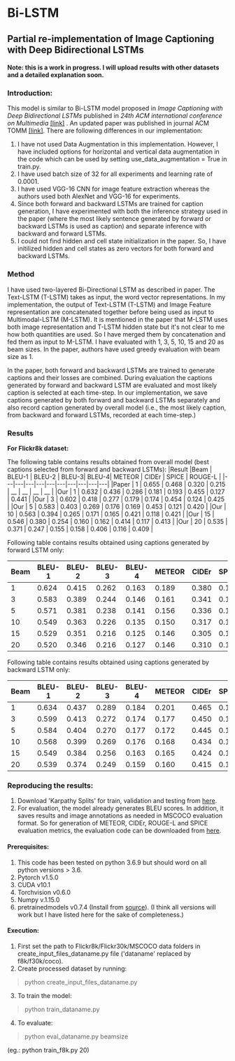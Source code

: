 # Bi-LSTM
## Partial re-implementation of Image Captioning with Deep Bidirectional LSTMs

#### Note: this is a work in progress. I will upload results with other datasets and a detailed explanation soon.

### Introduction:
This model is similar to Bi-LSTM model proposed in _Image Captioning with Deep Bidirectional LSTMs_ published in _24th ACM international conference on Multimedia_ [[link]](https://dl.acm.org/doi/abs/10.1145/2964284.2964299) . An updated paper was published in journal ACM TOMM [[link]](https://dl.acm.org/doi/abs/10.1145/3115432).
There are following differences in our implementation:
1. I have not used Data Augmentation in this implementation. However, I have included options for horizontal and vertical data augmentation in the code which can be used by setting use_data_augmentation = True in train.py.
2. I have used batch size of 32 for all experiments and learning rate of 0.0001.
3. I have used VGG-16 CNN for image feature extraction whereas the authors used both AlexNet and VGG-16 for experiments.
4. Since both forward and backward LSTMs are trained for caption generation, I have experimented with both the inference strategy used in the paper (where the most likely sentence generated by forward or backward LSTMs is used as caption) and separate inference with backward and forward LSTMs.
5. I could not find hidden and cell state initialization in the paper. So, I have initilized hidden and cell states as zero vectors for both forward and backward LSTMs.

### Method
I have used two-layered Bi-Directional LSTM as described in paper. The Text-LSTM (T-LSTM) takes as input, the word vector representations. In my implementation, the output of Text-LSTM (T-LSTM) and Image Feature representation are concatenated together before being used as input to Multimodal-LSTM (M-LSTM). It is mentioned in the paper that M-LSTM uses both image representation and T-LSTM hidden state but it's not clear to me how both quantities are used. So I have merged them by concatenation and fed them as input to M-LSTM. I have evaluated with 1, 3, 5, 10, 15 and 20 as beam sizes. In the paper, authors have used greedy evaluation with beam size as 1.

In the paper, both forward and backward LSTMs are trained to generate captions and their losses are combined. During evaluation the captions generated by forward and backward LSTM are evaluated and most likely caption is selected at each time-step. In our implementation, we save captions generated by both forward and backward LSTMs separately and also record caption generated by overall model (i.e., the most likely caption, from backward and forward LSTMs, recorded at each time-step.) 

### Results

**For Flickr8k dataset:**

The following table contains results obtained from overall model (best captions selected from forward and backward LSTMs):
|Result |Beam | BLEU-1 | BLEU-2 | BLEU-3| BLEU-4| METEOR | CIDEr | SPICE | ROUGE-L |
|---|---|---|---|---|---|---|---|---|---|
|Paper | 1 | 0.655 | 0.468 | 0.320 | 0.215 | __ | __ | __ | __ |
|Our | 1 | 0.632 | 0.436 | 0.286 | 0.181 | 0.193 | 0.455 | 0.127 | 0.441 |
|Our | 3 | 0.602 | 0.418 | 0.277 | 0.179 | 0.174 | 0.454 | 0.124 | 0.425 |
|Our | 5 | 0.583 | 0.403 | 0.269 | 0.176 | 0.169 | 0.453 | 0.121 | 0.420 |
|Our | 10 | 0.563 | 0.394 | 0.265 | 0.171 | 0.165 | 0.421 | 0.118 | 0.421 |
|Our | 15 | 0.546 | 0.380 | 0.254 | 0.160 | 0.162 | 0.414 | 0.117 | 0.413 |
|Our | 20 | 0.535 | 0.371 | 0.247 | 0.155 | 0.158 | 0.406 | 0.116 | 0.409 |

Following table contains results obtained using captions generated by forward LSTM only:

|Beam | BLEU-1 | BLEU-2 | BLEU-3| BLEU-4| METEOR | CIDEr | SPICE | ROUGE-L |
|---|---|---|---|---|---|---|---|---|
| 1 | 0.624 | 0.415 | 0.262 | 0.163 | 0.189 | 0.380 | 0.120 | 0.434 |
| 3 | 0.583 | 0.389 | 0.244 | 0.146 | 0.161 | 0.341 | 0.110 | 0.410 |
| 5 | 0.571 | 0.381 | 0.238 | 0.141 | 0.156 | 0.336 | 0.105 | 0.403 |
| 10 | 0.549 | 0.363 | 0.226 | 0.135 | 0.150 | 0.317 | 0.103 | 0.397 |
| 15 | 0.529 | 0.351 | 0.216 | 0.125 | 0.146 | 0.305 | 0.102 | 0.390 |
| 20 | 0.520 | 0.346 | 0.216 | 0.127 | 0.146 | 0.310 | 0.103 | 0.389 |

Following table contains results obtained using captions generated by backward LSTM only:

|Beam | BLEU-1 | BLEU-2 | BLEU-3| BLEU-4| METEOR | CIDEr | SPICE | ROUGE-L |
|---|---|---|---|---|---|---|---|---|
| 1 | 0.634 | 0.437 | 0.289 | 0.184 | 0.201 | 0.465 | 0.134 | 0.444 |
| 3 | 0.599 | 0.413 | 0.272 | 0.174 | 0.177 | 0.450 | 0.124 | 0.423 |
| 5 | 0.584 | 0.404 | 0.270 | 0.177 | 0.172 | 0.445 | 0.122 | 0.421 |
| 10 | 0.568 | 0.399 | 0.269 | 0.176 | 0.168 | 0.434 | 0.120 | 0.422 |
| 15 | 0.549 | 0.384 | 0.256 | 0.163 | 0.165 | 0.424 | 0.118 | 0.415 |
| 20 | 0.539 | 0.374 | 0.249 | 0.159 | 0.160 | 0.415 | 0.117 | 0.411 |


### Reproducing the results:
1. Download 'Karpathy Splits' for train, validation and testing from [here](http://cs.stanford.edu/people/karpathy/deepimagesent/caption_datasets.zip).
2. For evaluation, the model already generates BLEU scores. In addition, it saves results and image annotations as needed in MSCOCO evaluation format. So for generation of METEOR, CIDEr, ROUGE-L and SPICE evaluation metrics, the evaluation code can be downloaded from [here](https://github.com/cocodataset/cocoapi/tree/master/PythonAPI).

#### Prerequisites:
1. This code has been tested on python 3.6.9 but should word on all python versions > 3.6.
2. Pytorch v1.5.0
3. CUDA v10.1
4. Torchvision v0.6.0
5. Numpy v.1.15.0
6. pretrainedmodels v0.7.4 (Install from [source](https://github.com/Cadene/pretrained-models.pytorch.git)). (I think all versions will work but I have listed here for the sake of completeness.)


#### Execution:
1. First set the path to Flickr8k/Flickr30k/MSCOCO data folders in create_input_files_dataname.py file ('dataname' replaced by f8k/f30k/coco).
2. Create processed dataset by running: 
> python create_input_files_dataname.py

3. To train the model:
> python train_dataname.py

4. To evaluate: 
> python eval_dataname.py beamsize 

(eg.: python train_f8k.py 20)


